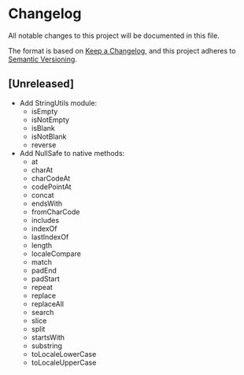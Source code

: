 # Changelog
All notable changes to this project will be documented in this file.

The format is based on [Keep a Changelog](https://keepachangelog.com/en/1.0.0/),
and this project adheres to [Semantic Versioning](https://semver.org/spec/v2.0.0.html).

## [Unreleased]
* Add StringUtils module:
    * isEmpty
    * isNotEmpty
    * isBlank
    * isNotBlank
    * reverse
* Add NullSafe to native methods:
    * at
    * charAt
    * charCodeAt
    * codePointAt
    * concat
    * endsWith
    * fromCharCode
    * includes
    * indexOf
    * lastIndexOf
    * length
    * localeCompare
    * match
    * padEnd
    * padStart
    * repeat
    * replace
    * replaceAll
    * search
    * slice
    * split
    * startsWith
    * substring
    * toLocaleLowerCase
    * toLocaleUpperCase